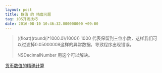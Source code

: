 ```yaml
---
layout: post
title: 数值 的 精度问题
tag: iOS开发技巧
date: 2016-08-10 10:46:32.000000000 +09:00
---
```


>((float)(round(i*1000.0)/1000))
1000 代表保留到三位小数，这样我们可以过滤掉0.05000008这样的异常数据，导致程序出现错误，
>
>NSDecimalNumber 用这个可以解决。

[货币数值的精确计算](http://www.jianshu.com/p/384016d54189)

